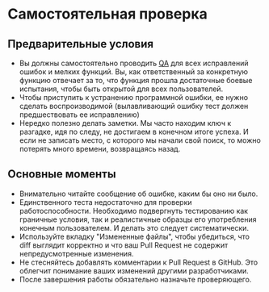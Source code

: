 # Самостоятельная проверка

## Предварительные условия

- Вы должны самостоятельно проводить [QA](/qa-process.md) для всех исправлений ошибок и мелких функций. Вы, как ответственный за конкретную функцию отвечает за то, что функция прошла достаточные боевые испытания, чтобы быть открытой для всех пользователей.
- Чтобы приступить к устранению программной ошибки, ее нужно сделать воспроизводимой (вылавливающий ошибку тест должен предшествовать
ее исправлению)
- Нередко полезно делать за­метки. Мы часто находим ключ к разгадке, идя по следу, не дости­гаем в конечном итоге успеха. И если не записать место, с которого мы начали свой поиск, то можно потерять много времени, возвращаясь назад.

## Основные моменты

- Внимательно читайте сообщение об ошибке, каким бы оно ни было.
- Единственного теста недостаточно для проверки работоспособности. Необходимо подвер­гнуть тестированию как граничные условия, так и реалис­тичные образцы его употребления конечным пользователем. И делать это следует систематически.
- Используйте вкладку "Измененные файлы", чтобы убедиться, что diff выглядит корректно и что ваш Pull Request не содержит непредусмотренные изменения.
- Не стесняйтесь добавлять комментарии к Pull Request в GitHub. Это облегчит понимание ваших изменений другими разработчиками.
- После завершения работы обязательно назначьте проверяющего.
